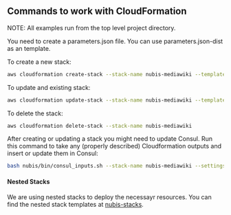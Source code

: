 ﻿## Commands to work with CloudFormation

NOTE: All examples run from the top level project directory.

You need to create a parameters.json file. You can use parameters.json-dist as an template.

To create a new stack:
```bash
aws cloudformation create-stack --stack-name nubis-mediawiki --template-body file://nubis/cloudformation/main.json --parameters file://nubis/cloudformation/parameters.json
```

To update and existing stack:
```bash
aws cloudformation update-stack --stack-name nubis-mediawiki --template-body file://nubis/cloudformation/main.json --parameters file://nubis/cloudformation/parameters.json
```

To delete the stack:
```bash
aws cloudformation delete-stack --stack-name nubis-mediawiki
```

After creating or updating a stack you might need to update Consul. Run this command to take any (properly described) Cloudformation outputs and insert or update them in Consul:
```bash
bash nubis/bin/consul_inputs.sh --stack-name nubis-mediawiki --settings nubis/cloudformation/parameters.json get-and-update
```

#### Nested Stacks

We are using nested stacks to deploy the necessayr resources. You can find the nested stack templates at [nubis-stacks](https://github.com/Nubisproject/nubis-stacks).